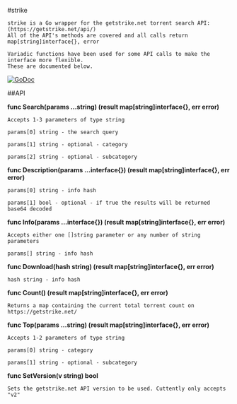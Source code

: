 #strike

    strike is a Go wrapper for the getstrike.net torrent search API: (https://getstrike.net/api/) 
    All of the API's methods are covered and all calls return map[string]interface{}, error

    Variadic functions have been used for some API calls to make the interface more flexible. 
    These are documented below.

[![GoDoc](https://godoc.org/github.com/Pappa/strike?status.svg)](https://godoc.org/github.com/Pappa/strike)

##API

**func Search(params ...string) (result map[string]interface{}, err error)**
    
    Accepts 1-3 parameters of type string
    
    params[0] string - the search query 
    
    params[1] string - optional - category
    
    params[2] string - optional - subcategory

**func Description(params ...interface{}) (result map[string]interface{}, err error)**

    params[0] string - info hash

    params[1] bool - optional - if true the results will be returned base64 decoded

**func Info(params ...interface{}) (result map[string]interface{}, err error)**
    
    Accepts either one []string parameter or any number of string parameters
    
    params[] string - info hash 

**func Download(hash string) (result map[string]interface{}, err error)**
    
    hash string - info hash 

**func Count() (result map[string]interface{}, err error)**
    
    Returns a map containing the current total torrent count on https://getstrike.net/

**func Top(params ...string) (result map[string]interface{}, err error)**
    
    Accepts 1-2 parameters of type string 
    
    params[0] string - category
    
    params[1] string - optional - subcategory

**func SetVersion(v string) bool**
    
    Sets the getstrike.net API version to be used. Cuttently only accepts "v2"


